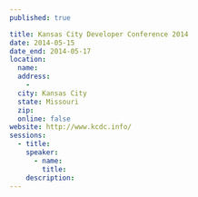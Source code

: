 ```yaml
---
published: true

title: Kansas City Developer Conference 2014
date: 2014-05-15
date_end: 2014-05-17
location:
  name:
  address:
    -
  city: Kansas City
  state: Missouri
  zip:
  online: false
website: http://www.kcdc.info/
sessions:
  - title:
    speaker:
      - name:
        title:
    description:
---
```

